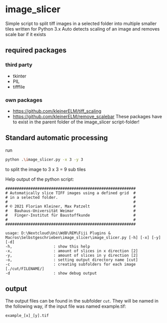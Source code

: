 # image_slicer

Simple script to split tiff images in a selected folder into multiple smaller tiles 
written for Python 3.x
Auto detects scaling of an image and removes scale bar if it exists

## required packages

### third party

- tkinter
- PIL
- tifffile

### own packages

- https://github.com/kleinerELM/tiff_scaling
- https://github.com/kleinerELM/remove_scalebar
These packages have to exist in the parent folder of the image_slicer script-folder!

## Standard automatic processing

run 
```bash
python .\image_slicer.py -x 3 -y 3
```
to split the image to 3 x 3 = 9 sub tiles

Help output of the python script:

```
#########################################################
# Automatically slice TIFF images using a defined grid  #
# in a selected folder.                                 #
#                                                       #
# © 2021 Florian Kleiner, Max Patzelt                   #
#   Bauhaus-Universität Weimar                          #
#   Finger-Institut für Baustoffkunde                   #
#                                                       #
#########################################################

usage: D:\Nextcloud\Uni\WdB\REM\Fiji Plugins & Macros\Selbstgeschrieben\image_slicer\image_slicer.py [-h] [-x] [-y] [-d]
-h,                  : show this help
-x,                  : amount of slices in x direction [2]
-y,                  : amount of slices in y direction [2]
-o,                  : setting output directory name [cut]
-c                   : creating subfolders for each image [./cut/FILENAME/]
-d                   : show debug output
```

## output

The output files can be found in the subfolder `cut`. They will be named in the following way, if the input file was named example.tif:

```
example_[x]_[y].tif
```